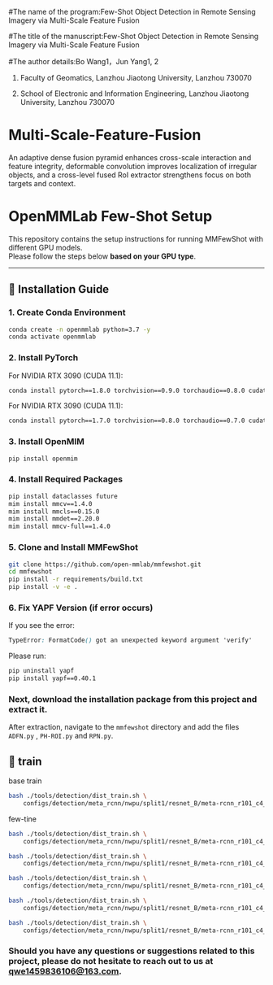 #The name of the program:Few-Shot Object Detection in Remote Sensing Imagery via Multi-Scale Feature Fusion


#The title of the manuscript:Few-Shot Object Detection in Remote Sensing Imagery via Multi-Scale Feature Fusion


#The author details:Bo Wang1，Jun Yang1, 2


1. Faculty of Geomatics, Lanzhou Jiaotong University, Lanzhou 730070

3. School of Electronic and Information Engineering, Lanzhou Jiaotong University, Lanzhou 730070



# Multi-Scale-Feature-Fusion
An adaptive dense fusion pyramid enhances cross-scale interaction and feature integrity, deformable convolution improves localization of irregular objects, and a cross-level fused RoI extractor strengthens focus on both targets and context.
# OpenMMLab Few-Shot Setup

This repository contains the setup instructions for running MMFewShot with different GPU models.  
Please follow the steps below **based on your GPU type**.

---

## 🚀 Installation Guide

### 1. Create Conda Environment
```bash
conda create -n openmmlab python=3.7 -y
conda activate openmmlab
```
### 2. Install PyTorch
For NVIDIA RTX 3090 (CUDA 11.1):
```bash
conda install pytorch==1.8.0 torchvision==0.9.0 torchaudio==0.8.0 cudatoolkit=11.1 -c pytorch -c conda-forge
```
For NVIDIA RTX 3090 (CUDA 11.1):
```bash
conda install pytorch==1.7.0 torchvision==0.8.0 torchaudio==0.7.0 cudatoolkit=10.1 -c pytorch
```
### 3. Install OpenMIM
```bash
pip install openmim
```
### 4. Install Required Packages
```bash
pip install dataclasses future
mim install mmcv==1.4.0
mim install mmcls==0.15.0
mim install mmdet==2.20.0
mim install mmcv-full==1.4.0
```
### 5. Clone and Install MMFewShot
```bash
git clone https://github.com/open-mmlab/mmfewshot.git
cd mmfewshot
pip install -r requirements/build.txt
pip install -v -e .
```
### 6. Fix YAPF Version (if error occurs)
If you see the error:
```css
TypeError: FormatCode() got an unexpected keyword argument 'verify'
```
Please run:
```bash
pip uninstall yapf
pip install yapf==0.40.1
```
### Next, download the installation package from this project and extract it.  
After extraction, navigate to the `mmfewshot` directory and add the files `ADFN.py` , `PH-ROI.py` and `RPN.py`.

## 🚀 train

base train
```bash
bash ./tools/detection/dist_train.sh \
    configs/detection/meta_rcnn/nwpu/split1/resnet_B/meta-rcnn_r101_c4_8xb4_nwpu-split1_base-training.py 1
```
few-tine
```bash
bash ./tools/detection/dist_train.sh \
    configs/detection/meta_rcnn/nwpu/split1/resnet_B/meta-rcnn_r101_c4_8xb4_nwpu-split1_1shot-fine-tuning.py 1

bash ./tools/detection/dist_train.sh \
    configs/detection/meta_rcnn/nwpu/split1/resnet_B/meta-rcnn_r101_c4_8xb4_nwpu-split1_2shot-fine-tuning.py 1

bash ./tools/detection/dist_train.sh \
    configs/detection/meta_rcnn/nwpu/split1/resnet_B/meta-rcnn_r101_c4_8xb4_nwpu-split1_3shot-fine-tuning.py 1

bash ./tools/detection/dist_train.sh \
    configs/detection/meta_rcnn/nwpu/split1/resnet_B/meta-rcnn_r101_c4_8xb4_nwpu-split1_5shot-fine-tuning.py 1

bash ./tools/detection/dist_train.sh \
    configs/detection/meta_rcnn/nwpu/split1/resnet_B/meta-rcnn_r101_c4_8xb4_nwpu-split1_10shot-fine-tuning.py 1
```
### Should you have any questions or suggestions related to this project, please do not hesitate to reach out to us at qwe1459836106@163.com.
